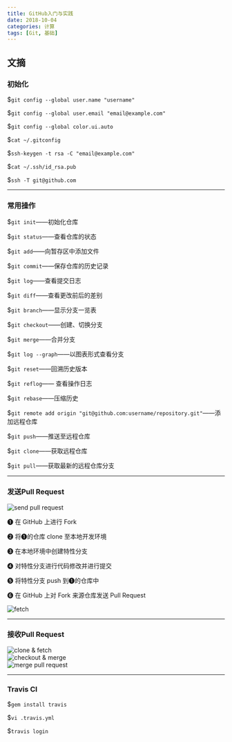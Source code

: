 ```yaml
---
title: GitHub入门与实践
date: 2018-10-04
categories: 计算
tags: [Git, 基础]
---
```

## 文摘
### 初始化

$`git config --global user.name "username"`

$`git config --global user.email "email@example.com"`

$`git config --global color.ui.auto`

$`cat ~/.gitconfig`

$`ssh-keygen -t rsa -C "email@example.com"`

$`cat ~/.ssh/id_rsa.pub`

$`ssh -T git@github.com`

---
### 常用操作
$`git init`——初始化仓库

$`git status`——查看仓库的状态

$`git add`——向暂存区中添加文件

$`git commit`——保存仓库的历史记录

$`git log`——查看提交日志

$`git diff`——查看更改前后的差别

$`git branch`——显示分支一览表

$`git checkout`——创建、切换分支

$`git merge`——合并分支

$`git log --graph`——以图表形式查看分支

$`git reset`——回溯历史版本

$`git reflog`—— 查看操作日志

$`git rebase`——压缩历史

$`git remote add origin "git@github.com:username/repository.git"`——添加远程仓库

$`git push`——推送至远程仓库

$`git clone`——获取远程仓库

$`git pull`——获取最新的远程仓库分支

---
### 发送Pull Request

<div><img src="/bookshelf/{{ page.title }}/6-1.png" alt="send pull request" class="img-fluid" /></div>

❶ 在 GitHub 上进行 Fork

❷ 将❶的仓库 clone 至本地开发环境

❸ 在本地环境中创建特性分支

❹ 对特性分支进行代码修改并进行提交

❺ 将特性分支 push 到❶的仓库中

❻ 在 GitHub 上对 Fork 来源仓库发送 Pull Request

<div><img src="/bookshelf/{{ page.title }}/6-2.png" alt="fetch" class="img-fluid" /></div>

---
### 接收Pull Request
<div><img src="/bookshelf/{{ page.title }}/7-1.png" alt="clone & fetch" class="img-fluid" /></div>

<div><img src="/bookshelf/{{ page.title }}/7-2.png" alt="checkout & merge" class="img-fluid" /></div>

<div><img src="/bookshelf/{{ page.title }}/7-3.png" alt="merge pull request" class="img-fluid" /></div>

---
### Travis CI

$`gem install travis`

$`vi .travis.yml`

$`travis login`

